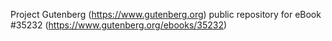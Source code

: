 Project Gutenberg (https://www.gutenberg.org) public repository for eBook #35232 (https://www.gutenberg.org/ebooks/35232)
